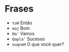 # Frases

-   `toH` Então
-   `maj` Bom
-   `Ha'` Vamos
-   `Qapla'` Sucesso
-   `nuqneH` O que você quer?

